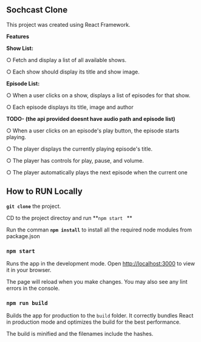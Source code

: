 ## **Sochcast Clone**

This project was created using React Framework.

**Features**

 **Show List:**

○ Fetch and display a list of all available shows.

○ Each show should display its title and show image.

**Episode List:**

○ When a user clicks on a show, displays a list of episodes for that show.

○ Each episode  displays its title, image and author


**TODO- (the api provided doesnt have audio path and episode list)**

○ When a user clicks on an episode's play button, the episode starts playing.

○ The player displays the currently playing episode's title.

○ The player has controls for play, pause, and volume.

○ The player automatically plays the next episode when the current one

## How to RUN Locally

**`git clone`** the project.

CD to the project directoy and run **`npm start
`
**

Run the comman **`npm install`** to install all the required node modules from package.json

### `npm start`

Runs the app in the development mode.
Open [http://localhost:3000](http://localhost:3000) to view it in your browser.

The page will reload when you make changes.
You may also see any lint errors in the console.

### `npm run build`

Builds the app for production to the `build` folder.
It correctly bundles React in production mode and optimizes the build for the best performance.

The build is minified and the filenames include the hashes.

